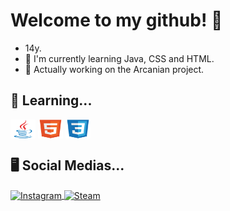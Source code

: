 # Welcome to my github! 👋

- 14y.
- 📌 I'm currently learning Java, CSS and HTML.
- 📅 Actually working on the Arcanian project.


## 📜 Learning...

<div style="display: inline_block">
  <img align="center" alt="Java" height="30" width="40" src="https://raw.githubusercontent.com/devicons/devicon/master/icons/java/java-original.svg">
  <img align="center" alt="HTML" height="30" width="40" src="https://raw.githubusercontent.com/devicons/devicon/master/icons/html5/html5-original.svg">
  <img align="center" alt="CSS" height="30" width="40" src="https://raw.githubusercontent.com/devicons/devicon/master/icons/css3/css3-original.svg">
</div>

## 🖥️ Social Medias...
<div style="display: inline_block">
  <a href="https://www.instagram.com/souaquelematheus" target="_blank">
    <img align="center" alt="Instagram" height="30" width="30" src="https://upload.wikimedia.org/wikipedia/commons/e/e7/Instagram_logo_2016.svg">
    <img align="center" alt="Steam" height="30" width="30" src="https://upload.wikimedia.org/wikipedia/commons/8/83/Steam_icon_logo.svg">
  </a>
</div>
<br>
